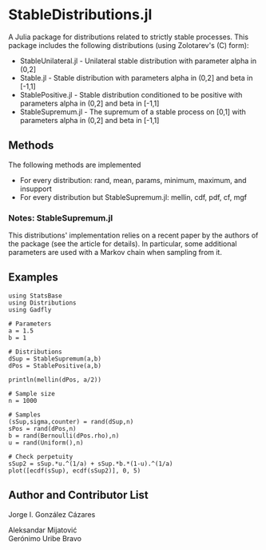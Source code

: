 # StableDistributions.jl
A Julia package for distributions related to strictly stable processes. This package includes the following distributions (using Zolotarev's (C) form):
<ul>
  <li>StableUnilateral.jl - Unilateral stable distribution with parameter alpha in (0,2]</li>
  <li>Stable.jl - Stable distribution with parameters 
alpha in (0,2] and beta in [-1,1]</li>
  <li>StablePositive.jl - Stable distribution conditioned to be positive with parameters alpha in (0,2] and beta in [-1,1]</li>
  <li>StableSupremum.jl - The supremum of a stable process on [0,1] with parameters alpha in (0,2] and beta in [-1,1]</li>
</ul>

## Methods
The following methods are implemented
<ul>
  <li>For every distribution: rand, mean, params, minimum, maximum, and insupport</li>
  <li>For every distribution but StableSupremum.jl: mellin, cdf, pdf, cf, mgf</li>
</ul>

### Notes: StableSupremum.jl
This distributions' implementation relies on a recent paper by the authors of the package (see the article for details).
In particular, some additional parameters are used with a Markov chain when sampling from it.

## Examples
    using StatsBase
    using Distributions
    using Gadfly
        
    # Parameters
    a = 1.5
    b = 1
    
    # Distributions
    dSup = StableSupremum(a,b)
    dPos = StablePositive(a,b)
        
    println(mellin(dPos, a/2))
    
    # Sample size
    n = 1000
        
    # Samples
    (sSup,sigma,counter) = rand(dSup,n)
    sPos = rand(dPos,n)
    b = rand(Bernoulli(dPos.rho),n)
    u = rand(Uniform(),n)
    
    # Check perpetuity
    sSup2 = sSup.*u.^(1/a) + sSup.*b.*(1-u).^(1/a)
    plot([ecdf(sSup), ecdf(sSup2)], 0, 5)
        

## Author and Contributor List
Jorge I. González Cázares

Aleksandar Mijatović  
Gerónimo Uribe Bravo
